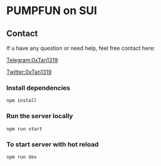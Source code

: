 # PUMPFUN on SUI

## Contact

  If u have any question or need help, feel free contact here:

  [Telegram:0xTan1319](https://t.me/shiny0103)

  [Twitter:0xTan1319](https://x.com/0xTan1319)
  
### Install dependencies
  
  `npm install`

### Run the server locally
  
  `npm run start`

### To start server with hot reload 
  
  `npm run dev`
